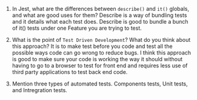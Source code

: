1. In Jest, what are the differences between `describe()` and `it()` globals, and what are good uses for them?
Describe is a way of bundling tests and it details what each test does. Describe is good to bundle a bunch of it() tests under one Feature you are trying to test.

1. What is the point of `Test Driven Development`? What do you think about this approach?
It is to make test before you code and test all the possible ways code can go wrong to reduce bugs. I think this approach is good to make sure your code is working the way it should without having to go to a browser to test for front end and requires less use of third party applications to test back end code.

1. Mention three types of automated tests.
Components tests, Unit tests, and Intregration tests.